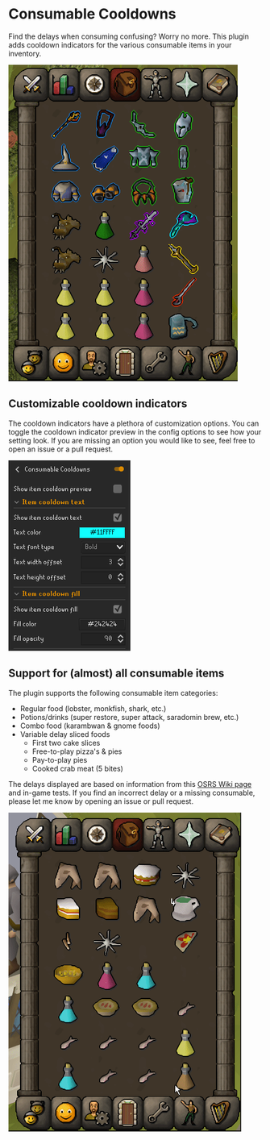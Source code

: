 # Consumable Cooldowns

Find the delays when consuming confusing? Worry no more. This plugin adds cooldown indicators for the various consumable items in your inventory.

![Cooldown indicators example](img/cooldown-indicators-example-2.gif)

## Customizable cooldown indicators
The cooldown indicators have a plethora of customization options. You can toggle the cooldown indicator preview in the config options to see how your setting look. If you are missing an option you would like to see, feel free to open an issue or a pull request.

![Config example](img/config-example.png)

## Support for (almost) all consumable items
The plugin supports the following consumable item categories:
- Regular food (lobster, monkfish, shark, etc.)
- Potions/drinks (super restore, super attack, saradomin brew, etc.)
- Combo food (karambwan & gnome foods)
- Variable delay sliced foods
  - First two cake slices
  - Free-to-play pizza's & pies
  - Pay-to-play pies
  - Cooked crab meat (5 bites)

The delays displayed are based on information from this [OSRS Wiki page](https://oldschool.runescape.wiki/w/Food/Fast_foods) and in-game tests. If you find an incorrect delay or a missing consumable, please let me know by opening an issue or pull request.

![Consumable item categories example](img/cooldown-indicators-example-1.gif)
